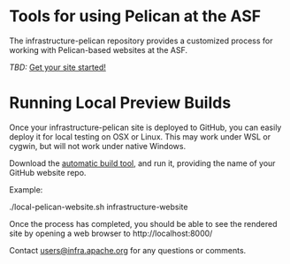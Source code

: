 # Tools for using Pelican at the ASF

The infrastructure-pelican repository provides a customized process
for working with Pelican-based websites at the ASF. 

_TBD:_ [Get your site started!](Getting_Started.md)

# Running Local Preview Builds

Once your infrastructure-pelican site is deployed to GitHub, you can easily 
deploy it for local testing on OSX or Linux. This may work under WSL or cygwin, but will not work under native Windows.

Download the [automatic build tool](https://raw.githubusercontent.com/apache/infrastructure-pelican/master/bin/local-pelican-site.sh), and run it, providing the name of your GitHub website repo. 

Example:

./local-pelican-website.sh infrastructure-website

Once the process has completed, you should be able to see the rendered site by opening a web browser to http://localhost:8000/

Contact users@infra.apache.org for any questions or comments.

